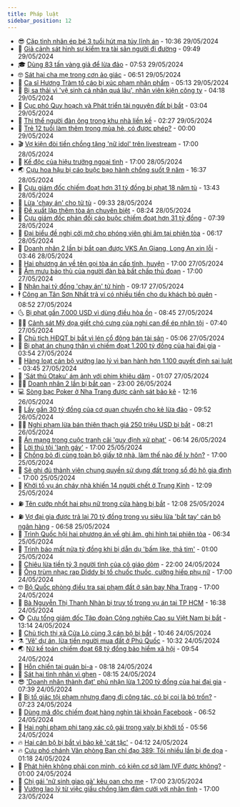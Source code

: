 ```yaml
---
title: Pháp luật
sidebar_position: 12
---
```


<!-- vnexpress-phap-luat:START -->
- 😎 [Cặp tình nhân ép bé 3 tuổi hút ma túy lĩnh án](https://vnexpress.net/cap-tinh-nhan-ep-be-3-tuoi-hut-ma-tuy-linh-an-4752042.html) - 10:36 29/05/2024
- 🥰 [Giả cảnh sát hình sự kiểm tra tài sản người đi đường](https://vnexpress.net/gia-canh-sat-hinh-su-kiem-tra-tai-san-nguoi-di-duong-4752001.html) - 09:49 29/05/2024
- 🎓 [Dùng 83 tấn vàng giả để lừa đảo](https://vnexpress.net/trung-quoc-trung-phat-cong-ty-dung-83-tan-vang-gia-de-lua-dao-4751864.html) - 07:53 29/05/2024
- 🤓 [Sát hại cha mẹ trong cơn ảo giác](https://vnexpress.net/sat-hai-cha-me-trong-con-ao-giac-4751865.html) - 06:51 29/05/2024
- 🎊 [Ca sĩ Hương Tràm tố cáo bị xúc phạm nhân phẩm](https://vnexpress.net/ca-si-huong-tram-to-cao-bi-xuc-pham-nhan-pham-4751821.html) - 05:13 29/05/2024
- 🙉 [Bị sa thải vì &#39;vệ sinh cá nhân quá lâu&#39;, nhân viên kiện công ty](https://vnexpress.net/bi-sa-thai-vi-ve-sinh-ca-nhan-qua-lau-nhan-vien-kien-cong-ty-4751830.html) - 04:18 29/05/2024
- 🤡 [Cục phó Quy hoạch và Phát triển tài nguyên đất bị bắt](https://vnexpress.net/cuc-pho-quy-hoach-va-phat-trien-tai-nguyen-dat-bi-bat-4751801.html) - 03:04 29/05/2024
- 🗽 [Thi thể người đàn ông trong khu nhà liền kề](https://vnexpress.net/thi-the-nguoi-dan-ong-trong-khu-nha-lien-ke-4751744.html) - 02:27 29/05/2024
- 🌋 [Trẻ 12 tuổi làm thêm trong mùa hè, có được phép?](https://vnexpress.net/tre-12-tuoi-lam-them-trong-mua-he-co-duoc-phep-4751593.html) - 00:00 29/05/2024
- 🎬 [Vợ kiện đòi tiền chồng tặng &#39;nữ idol&#39; trên livestream](https://vnexpress.net/vo-kien-doi-tien-chong-tang-nu-idol-tren-livestream-4751617.html) - 17:00 28/05/2024
- 💯 [Kế độc của hiệu trưởng ngoại tình](https://vnexpress.net/ke-doc-cua-ke-ngoai-tinh-sau-cuoc-danh-ghen-4751601.html) - 17:00 28/05/2024
- 🌏 [Cựu hoa hậu bị cáo buộc bạo hành chồng suốt 9 năm](https://vnexpress.net/cuu-hoa-hau-bi-cao-buoc-bao-hanh-chong-suot-9-nam-4751649.html) - 16:37 28/05/2024
- 🌊 [Cựu giám đốc chiếm đoạt hơn 31 tỷ đồng bị phạt 18 năm tù](https://vnexpress.net/cuu-giam-doc-chiem-doat-hon-31-ty-dong-bi-phat-18-nam-tu-4751631.html) - 13:43 28/05/2024
- 💂 [Lừa &#39;chạy án&#39; cho tử tù](https://vnexpress.net/lua-chay-an-cho-tu-tu-4751572.html) - 09:33 28/05/2024
- 🎡 [Đề xuất lập thêm tòa án chuyên biệt](https://vnexpress.net/de-xuat-lap-them-mot-so-toa-an-chuyen-biet-4751481.html) - 08:24 28/05/2024
- 🫶 [Cựu giám đốc phản đối cáo buộc chiếm đoạt hơn 31 tỷ đồng](https://vnexpress.net/cuu-giam-doc-phan-doi-cao-buoc-chiem-doat-hon-31-ty-dong-4751479.html) - 07:39 28/05/2024
- 🐲 [Đại biểu đề nghị cởi mở cho phóng viên ghi âm tại phiên tòa](https://vnexpress.net/dai-bieu-de-nghi-coi-mo-cho-phong-vien-ghi-am-tai-phien-toa-4751402.html) - 06:17 28/05/2024
- 🚀 [Doanh nhân 2 lần bị bắt oan được VKS An Giang, Long An xin lỗi](https://vnexpress.net/doanh-nhan-2-lan-bi-bat-oan-duoc-vks-an-giang-long-an-xin-loi-4751379.html) - 03:46 28/05/2024
- 🎊 [Hai phương án về tên gọi tòa án cấp tỉnh, huyện](https://vnexpress.net/hai-phuong-an-ve-ten-goi-toa-an-cap-tinh-huyen-4751231.html) - 17:00 27/05/2024
- 🤗 [Âm mưu báo thù của người đàn bà bất chấp thủ đoạn](https://vnexpress.net/am-muu-bao-thu-cua-nguoi-dan-ba-bat-chap-thu-doan-4751200.html) - 17:00 27/05/2024
- 🗽 [Nhận hai tỷ đồng &#39;chạy án&#39; tử hình](https://vnexpress.net/nhan-hai-ty-dong-chay-an-tu-hinh-4751146.html) - 09:17 27/05/2024
- 🕴 [Công an Tân Sơn Nhất trả ví có nhiều tiền cho du khách bỏ quên](https://vnexpress.net/cong-an-tan-son-nhat-tra-vi-co-nhieu-tien-cho-du-khach-bo-quen-4751111.html) - 08:52 27/05/2024
- 🌜 [Bị phạt gần 7.000 USD vì dùng điều hòa ồn](https://vnexpress.net/bi-phat-gan-7-000-usd-vi-dung-dieu-hoa-on-4751100.html) - 08:45 27/05/2024
- 🧑‍🏫 [Cảnh sát Mỹ dọa giết chó cưng của nghi can để ép nhận tội](https://vnexpress.net/canh-sat-my-doa-giet-cho-cung-cua-nghi-can-de-ep-cung-4751049.html) - 07:40 27/05/2024
- 🦩 [Chủ tịch HĐQT bị bắt vì lén cổ đông bán tài sản](https://vnexpress.net/chu-tich-hdqt-bi-bat-vi-len-co-dong-ban-tai-san-4751001.html) - 05:06 27/05/2024
- 💼 [Bị phạt án chung thân vì chiếm đoạt 1.200 tỷ đồng của hai đại gia](https://vnexpress.net/bi-phat-an-chung-than-vi-chiem-doat-1-200-ty-dong-cua-hai-dai-gia-4750965.html) - 03:54 27/05/2024
- 💫 [Hàng loạt cán bộ vướng lao lý vì ban hành hơn 1.100 quyết định sai luật](https://vnexpress.net/hang-loat-can-bo-vuong-lao-ly-vi-ban-hanh-hon-1-100-quyet-dinh-sai-luat-4750784.html) - 03:45 27/05/2024
- 🦅 [&#39;Sát thủ Otaku&#39; ám ảnh với phim khiêu dâm](https://vnexpress.net/sat-thu-otaku-am-anh-voi-phim-khieu-dam-4750302.html) - 01:07 27/05/2024
- 🧑‍💻 [Doanh nhân 2 lần bị bắt oan](https://vnexpress.net/doanh-nhan-2-lan-bi-bat-oan-4750747.html) - 23:00 26/05/2024
- 💻 [Sòng bạc Poker ở Nha Trang được cảnh sát bảo kê](https://vnexpress.net/song-bac-poker-o-nha-trang-duoc-canh-sat-bao-ke-4750737.html) - 12:16 26/05/2024
- 🤠 [Lấy gần 30 tỷ đồng của cơ quan chuyển cho kẻ lừa đảo](https://vnexpress.net/lay-gan-30-ty-dong-cua-co-quan-chuyen-cho-ke-lua-dao-4750730.html) - 09:52 26/05/2024
- 🧑‍🏫 [Nghi phạm lừa bán thiên thạch giá 250 triệu USD bị bắt](https://vnexpress.net/nghi-pham-lua-ban-thien-thach-gia-250-trieu-usd-bi-bat-4750733.html) - 08:21 26/05/2024
- 🌈 [Án mạng trong cuộc tranh cãi &#39;quy định xử phạt&#39;](https://vnexpress.net/an-mang-trong-cuoc-tranh-cai-quy-dinh-xu-phat-4750676.html) - 06:14 26/05/2024
- 🌮 [Lời thú tội &#39;lạnh gáy&#39;](https://vnexpress.net/loi-thu-toi-lanh-gay-khien-bo-doi-sat-nhan-tra-gia-4749886.html) - 17:00 25/05/2024
- 🐲 [Chồng bỏ đi cùng toàn bộ giấy tờ nhà, làm thế nào để ly hôn?](https://vnexpress.net/chong-bo-di-cung-toan-bo-giay-to-nha-lam-the-nao-de-ly-hon-4749234.html) - 17:00 25/05/2024
- 🧰 [Sẽ ghi đủ thành viên chung quyền sử dụng đất trong sổ đỏ hộ gia đình](https://vnexpress.net/se-ghi-du-thanh-vien-chung-quyen-su-dung-dat-trong-so-do-ho-gia-dinh-4748219.html) - 17:00 25/05/2024
- 💄 [Khởi tố vụ án cháy nhà khiến 14 người chết ở Trung Kính](https://vnexpress.net/khoi-to-vu-an-chay-nha-lam-14-nguoi-chet-o-pho-trung-kinh-4750242.html) - 12:09 25/05/2024
- ⛽️ [Tên cướp nhốt hai phụ nữ trong cửa hàng bị bắt](https://vnexpress.net/ten-cuop-nhot-hai-phu-nu-trong-cua-hang-bi-bat-4750553.html) - 12:08 25/05/2024
- ⛽️ [Vợ đại gia được trả lại 70 tỷ đồng trong vụ siêu lừa &#39;bắt tay&#39; cán bộ ngân hàng](https://vnexpress.net/vo-dai-gia-duoc-tra-lai-70-ty-dong-trong-vu-sieu-lua-bat-tay-can-bo-ngan-hang-4750414.html) - 06:58 25/05/2024
- 💂 [Trình Quốc hội hai phương án về ghi âm, ghi hình tại phiên tòa](https://vnexpress.net/trinh-quoc-hoi-hai-phuong-an-ve-ghi-am-ghi-hinh-tai-phien-toa-4750470.html) - 06:34 25/05/2024
- 🤔 [Trình báo mất nửa tỷ đồng khi bị dẫn dụ &#39;bấm like, thả tim&#39;](https://vnexpress.net/trinh-bao-mat-nua-ty-dong-khi-bi-dan-du-bam-like-tha-tim-4749633.html) - 01:00 25/05/2024
- 🧐 [Chiêu lừa tiền tỷ 3 người tình của cô giáo dỏm](https://vnexpress.net/chieu-lua-tien-ty-3-nguoi-tinh-cua-co-giao-dom-4750338.html) - 22:00 24/05/2024
- 🎃 [Ông trùm nhạc rap Diddy bị tố chuốc thuốc, cưỡng hiếp phụ nữ](https://vnexpress.net/ong-trum-nhac-rap-diddy-bi-to-chuoc-thuoc-cuong-hiep-phu-nu-4750296.html) - 17:00 24/05/2024
- 🤓 [Bộ Quốc phòng điều tra sai phạm đất ở sân bay Nha Trang](https://vnexpress.net/bo-quoc-phong-dieu-tra-sai-pham-dat-o-san-bay-nha-trang-4750138.html) - 17:00 24/05/2024
- 💃 [Bà Nguyễn Thị Thanh Nhàn bị truy tố trong vụ án tại TP HCM](https://vnexpress.net/ba-nguyen-thi-thanh-nhan-bi-truy-to-trong-vu-an-tai-tp-hcm-4750341.html) - 16:38 24/05/2024
- 🐵 [Cựu tổng giám đốc Tập đoàn Công nghiệp Cao su Việt Nam bị bắt](https://vnexpress.net/cuu-tong-giam-doc-tap-doan-cong-nghiep-cao-su-viet-nam-bi-bat-4750324.html) - 13:14 24/05/2024
- 🤖 [Chủ tịch thị xã Cửa Lò cùng 3 cán bộ bị bắt](https://vnexpress.net/chu-tich-thi-xa-cua-lo-bi-bat-4750265.html) - 10:46 24/05/2024
- ⚗️ [&#39;Vẽ&#39; dự án, lừa tiền người mua đất ở Phú Quốc](https://vnexpress.net/ve-du-an-lua-tien-nguoi-mua-dat-o-phu-quoc-4750237.html) - 10:32 24/05/2024
- 🌏 [Nữ kế toán chiếm đoạt 68 tỷ đồng bảo hiểm xã hội](https://vnexpress.net/nu-ke-toan-chiem-doat-68-ty-dong-bao-hiem-xa-hoi-4750236.html) - 09:54 24/05/2024
- 🦆 [Hỗn chiến tại quán bi-a](https://vnexpress.net/hon-chien-tai-quan-bi-a-4750052.html) - 08:18 24/05/2024
- 🐎 [Sát hại tình nhân vì ghen](https://vnexpress.net/sat-hai-tinh-nhan-vi-ghen-4750150.html) - 08:15 24/05/2024
- 😎 [&#39;Doanh nhân thành đạt&#39; phủ nhận lừa 1.200 tỷ đồng của hai đại gia](https://vnexpress.net/doanh-nhan-thanh-dat-phu-nhan-lua-1-200-ty-dong-cua-hai-dai-gia-4750125.html) - 07:39 24/05/2024
- 💪 [Bị tố giác tội phạm nhưng đang đi công tác, có bị coi là bỏ trốn?](https://vnexpress.net/bi-to-giac-toi-pham-nhung-dang-di-cong-tac-co-bi-coi-la-bo-tron-4750079.html) - 07:23 24/05/2024
- 🤡 [Dùng mã độc chiếm đoạt hàng nghìn tài khoản Facebook](https://vnexpress.net/dung-ma-doc-chiem-doat-hang-nghin-tai-khoan-facebook-4750106.html) - 06:52 24/05/2024
- 🌁 [Hai nghi phạm phi tang xác cô gái trong valy bị khởi tố](https://vnexpress.net/hai-nghi-pham-phi-tang-xac-co-gai-trong-valy-bi-khoi-to-4750096.html) - 05:56 24/05/2024
- 🔥 [Hai cán bộ bị bắt vì bảo kê &#39;cát tặc&#39;](https://vnexpress.net/hai-can-bo-bi-bat-vi-bao-ke-cat-tac-4750040.html) - 04:12 24/05/2024
- 🔥 [Cựu phó chánh Văn phòng Ban chỉ đạo 389: Tôi nhiều lần bị đe dọa](https://vnexpress.net/cuu-pho-chanh-van-phong-ban-chi-dao-389-tuan-nao-cung-bi-tong-tien-4749877.html) - 01:18 24/05/2024
- 👺 [Phát hiện không phải con mình, có kiện cơ sở làm IVF được không?](https://vnexpress.net/phat-hien-khong-phai-con-minh-co-kien-co-so-lam-ivf-duoc-khong-4748263.html) - 01:00 24/05/2024
- 🎊 [Chị gái &#39;nữ sinh giao gà&#39; kêu oan cho mẹ](https://vnexpress.net/chi-gai-nu-sinh-giao-ga-keu-oan-cho-me-4749846.html) - 17:00 23/05/2024
- 🎊 [Vướng lao lý từ việc giấu chồng làm đám cưới với nhân tình](https://vnexpress.net/lo-toi-lua-dao-vi-giau-chong-lam-dam-cuoi-voi-nhan-tinh-4749587.html) - 17:00 23/05/2024<!-- vnexpress-phap-luat:END -->
